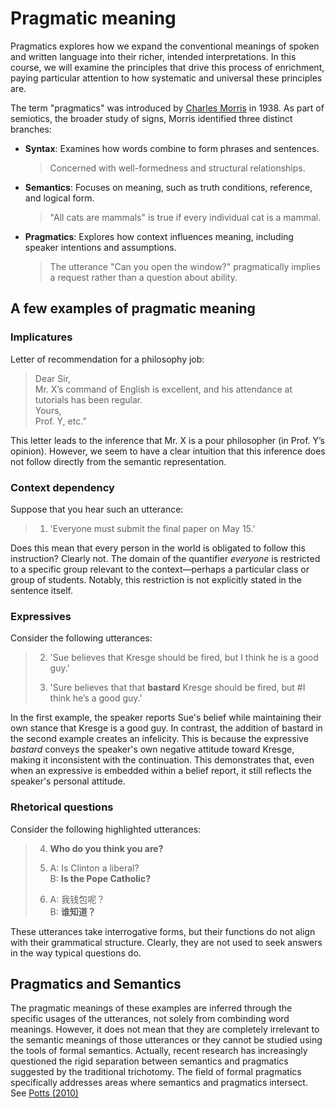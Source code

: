 # Pragmatic meaning

Pragmatics explores how we expand the conventional meanings of spoken and written language into their richer, intended interpretations. In this course, we will examine the principles that drive this process of enrichment, paying particular attention to how systematic and universal these principles are.

The term "pragmatics" was introduced by [Charles Morris](https://en.wikipedia.org/wiki/Charles_W._Morris) in 1938. As part of semiotics, the broader study of signs, Morris identified three distinct branches: 
- **Syntax**: Examines how words combine to form phrases and sentences.
  
  > Concerned with well-formedness and structural relationships.
  
- **Semantics**: Focuses on meaning, such as truth conditions, reference, and logical form.
  
  > "All cats are mammals" is true if every individual cat is a mammal.
  
- **Pragmatics**: Explores how context influences meaning, including speaker intentions and assumptions.
  
  > The utterance "Can you open the window?" pragmatically implies a request rather than a question about ability.

## A few examples of pragmatic meaning

### Implicatures

Letter of recommendation for a philosophy job: 

> Dear Sir, <br>
> Mr. X’s command of English is excellent, and his attendance at tutorials has been regular. <br>
> Yours, <br>
> Prof. Y, etc.”

This letter leads to the inference that Mr. X is a pour philosopher (in Prof. Y’s opinion). However, we seem to have a clear intuition that this inference does not follow directly from the semantic representation.  

### Context dependency 

Suppose that you hear such an utterance: 

> 1. 'Everyone must submit the final paper on May 15.'

Does this mean that every person in the world is obligated to follow this instruction? Clearly not. The domain of the quantifier *everyone* is restricted to a specific group relevant to the context—perhaps a particular class or group of students. Notably, this restriction is not explicitly stated in the sentence itself.

### Expressives 

Consider the following utterances:

> 2. 'Sue believes that Kresge should be fired, but I think he is a good guy.'
>    
> 3. 'Sure believes that that **bastard** Kresge should be fired, but #I think he’s a good guy.'

In the first example, the speaker reports Sue's belief while maintaining their own stance that Kresge is a good guy. In contrast, the addition of bastard in the second example creates an infelicity. This is because the expressive *bastard* conveys the speaker's own negative attitude toward Kresge, making it inconsistent with the continuation. This demonstrates that, even when an expressive is embedded within a belief report, it still reflects the speaker's personal attitude. 

### Rhetorical questions

Consider the following highlighted utterances:  

> 4. **Who do you think you are?**
>    
> 5. A: Is Clinton a liberal? <br>
>    B: **Is the Pope Catholic?**
>
> 6. A: 我钱包呢？<br>
>    B: **谁知道？**

These utterances take interrogative forms, but their functions do not align with their grammatical structure. Clearly, they are not used to seek answers in the way typical questions do.

## Pragmatics and Semantics

The pragmatic meanings of these examples are inferred through the specific usages of the utterances, not solely from combinding word meanings. However, it does not mean that they are completely irrelevant to the semantic meanings of those utterances or they cannot be studied using the tools of formal semantics. Actually, recent research has increasingly questioned the rigid separation between semantics and pragmatics suggested by the traditional trichotomy. The field of formal pragmatics specifically addresses areas where semantics and pragmatics intersect. See [Potts (2010)](https://web.stanford.edu/~cgpotts/entries/potts-routledge08-formal-pragmatics.pdf) 
